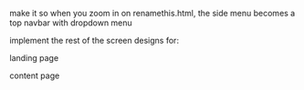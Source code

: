 make it so when you zoom in on renamethis.html, the side menu becomes a top navbar with dropdown menu

implement the rest of the screen designs for:

landing page

content page